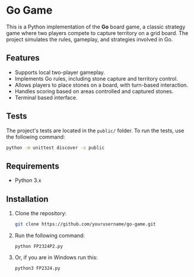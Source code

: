 # Go Game

This is a Python implementation of the **Go** board game, a classic strategy game where two players compete to capture territory on a grid board. The project simulates the rules, gameplay, and strategies involved in Go.

## Features
- Supports local two-player gameplay.
- Implements Go rules, including stone capture and territory control.
- Allows players to place stones on a board, with turn-based interaction.
- Handles scoring based on areas controlled and captured stones.
- Terminal based interface.

## Tests

The project's tests are located in the `public/` folder. To run the tests, use the following command:

```bash
python -m unittest discover -s public 
```
## Requirements

- Python 3.x

## Installation

1. Clone the repository:
   ```bash
   git clone https://github.com/yourusername/go-game.git
   ```
2. Run the following command:
   ```
   python FP2324P2.py
   ```
3. Or, if you are in Windows run this:
   ```
   python3 FP2324.py
   ```
